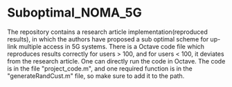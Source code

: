 # Suboptimal_NOMA_5G
The repository contains a research article implementation(reproduced results), in which the authors have proposed a sub optimal scheme for up-link multiple access in 5G systems.
  There is a Octave code file which reproduces results correctly for users > 100, and for users < 100, it deviates from the research article. One can directly run the code in Octave. The code is in the file "project_code.m", and one required function is in the "generateRandCust.m" file, so make sure to add it to the path.
